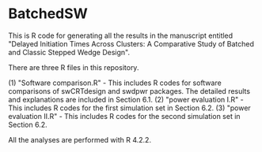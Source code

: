 # BatchedSW

This is R code for generating all the results in the manuscript entitled "Delayed Initiation Times Across Clusters: A Comparative Study of Batched and Classic Stepped Wedge Design".

There are three R files in this repository. 

(1) "Software comparison.R" - This includes R codes for software comparisons of swCRTdesign and swdpwr packages. The detailed results and explanations are included in Section 6.1.
(2) "power evaluation I.R" - This includes R codes for the first simulation set in Section 6.2.
(3) "power evaluation II.R" - This includes R codes for the second simulation set in Section 6.2.

All the analyses are performed with R 4.2.2.
